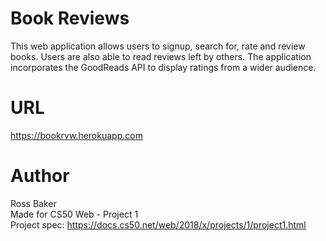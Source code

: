 # Book Reviews
This web application allows users to signup, search for, rate and review books. Users are also able to read reviews left by others. The application incorporates the GoodReads API to display ratings from a wider audience.

# URL
https://bookrvw.herokuapp.com

# Author
Ross Baker  
Made for CS50 Web - Project 1  
Project spec: https://docs.cs50.net/web/2018/x/projects/1/project1.html
